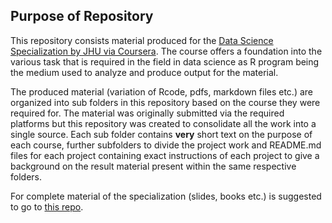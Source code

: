 Purpose of Repository 
---------------------

This repository consists material produced for the [Data Science Specialization by JHU via Coursera](https://www.coursera.org/specializations/jhu-data-science). The course offers a foundation into the various task that is required in the field in data science as R program being the medium used to analyze and produce output for the material. 

The produced material (variation of Rcode, pdfs, markdown files etc.) are organized into sub folders in this repository based on the course they were required for. The material was originally submitted via the required platforms but this repository was created to consolidate all the work into a single source. Each sub folder contains **very** short text on the purpose of each course, further subfolders to divide the project work and README.md files for each project containing exact instructions of each project to give a background on the result material present within the same respective folders. 

For complete material of the specialization (slides, books etc.) is suggested to go to [this repo](https://github.com/bcaffo/courses).
